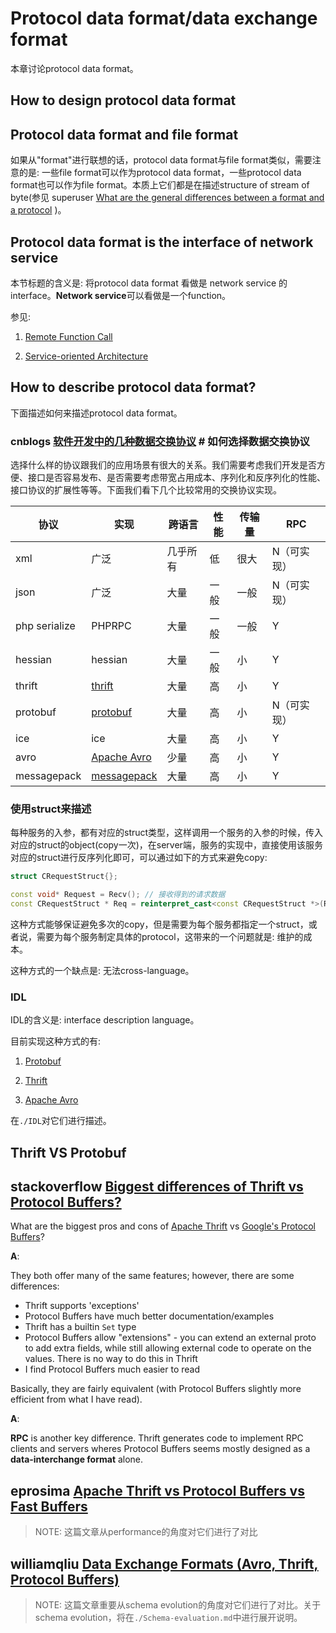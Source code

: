 # Protocol data format/data exchange format

本章讨论protocol data format。

## How to design protocol data format 



## Protocol data format and file format

如果从"format"进行联想的话，protocol data format与file format类似，需要注意的是: 一些file format可以作为protocol data format，一些protocol data format也可以作为file format。本质上它们都是在描述structure of stream of byte(参见 superuser [What are the general differences between a format and a protocol](https://superuser.com/questions/736401/what-are-the-general-differences-between-a-format-and-a-protocol) )。



## Protocol data format is the interface of network service

本节标题的含义是: 将protocol data format 看做是 network service 的interface。**Network service**可以看做是一个function。

参见: 

1) [Remote Function Call](http://en.wikipedia.org/wiki/Remote_Function_Call)

2) [Service-oriented Architecture](http://en.wikipedia.org/wiki/Service-oriented_architecture)



## How to describe protocol data format?

下面描述如何来描述protocol data format。

### cnblogs [软件开发中的几种数据交换协议](https://www.cnblogs.com/winner-0715/p/7693400.html) # 如何选择数据交换协议

选择什么样的协议跟我们的应用场景有很大的关系。我们需要考虑我们开发是否方便、接口是否容易发布、是否需要考虑带宽占用成本、序列化和反序列化的性能、接口协议的扩展性等等。下面我们看下几个比较常用的交换协议实现。

| 协议          | 实现                                                    | 跨语言   | 性能 | 传输量 | RPC         |
| ------------- | ------------------------------------------------------- | -------- | ---- | ------ | ----------- |
| xml           | 广泛                                                    | 几乎所有 | 低   | 很大   | N（可实现） |
| json          | 广泛                                                    | 大量     | 一般 | 一般   | N（可实现） |
| php serialize | PHPRPC                                                  | 大量     | 一般 | 一般   | Y           |
| hessian       | hessian                                                 | 大量     | 一般 | 小     | Y           |
| thrift        | [thrift](https://thrift.apache.org/)                    | 大量     | 高   | 小     | Y           |
| protobuf      | [protobuf](https://github.com/protocolbuffers/protobuf) | 大量     | 高   | 小     | N（可实现） |
| ice           | ice                                                     | 大量     | 高   | 小     | Y           |
| avro          | [Apache Avro](http://avro.apache.org/)                  | 少量     | 高   | 小     | Y           |
| messagepack   | [messagepack](http://msgpack.org/)                      | 大量     | 高   | 小     | Y           |



### 使用struct来描述

每种服务的入参，都有对应的struct类型，这样调用一个服务的入参的时候，传入对应的struct的object(copy一次)，在server端，服务的实现中，直接使用该服务对应的struct进行反序列化即可，可以通过如下的方式来避免copy:

```C++
struct CRequestStruct{};

const void* Request = Recv(); // 接收得到的请求数据
const CRequestStruct * Req = reinterpret_cast<const CRequestStruct *>(Request); // 
```

这种方式能够保证避免多次的copy，但是需要为每个服务都指定一个struct，或者说，需要为每个服务制定具体的protocol，这带来的一个问题就是: 维护的成本。

这种方式的一个缺点是: 无法cross-language。

### IDL

IDL的含义是: interface description language。

目前实现这种方式的有:

1) [Protobuf](https://github.com/protocolbuffers/protobuf)

2) [Thrift](https://thrift.apache.org/)

3) [Apache Avro](http://avro.apache.org/)

在`./IDL`对它们进行描述。



## Thrift VS Protobuf

## stackoverflow [Biggest differences of Thrift vs Protocol Buffers?](https://stackoverflow.com/questions/69316/biggest-differences-of-thrift-vs-protocol-buffers)

What are the biggest pros and cons of [Apache Thrift](http://incubator.apache.org/thrift/) vs [Google's Protocol Buffers](http://code.google.com/apis/protocolbuffers/)?

**A**:

They both offer many of the same features; however, there are some differences:

- Thrift supports 'exceptions'
- Protocol Buffers have much better documentation/examples
- Thrift has a builtin `Set` type
- Protocol Buffers allow "extensions" - you can extend an external proto to add extra fields, while still allowing external code to operate on the values. There is no way to do this in Thrift
- I find Protocol Buffers much easier to read

Basically, they are fairly equivalent (with Protocol Buffers slightly more efficient from what I have read).

**A**: 

**RPC** is another key difference. Thrift generates code to implement RPC clients and servers wheres Protocol Buffers seems mostly designed as a **data-interchange format** alone.



## eprosima [Apache Thrift vs Protocol Buffers vs Fast Buffers](https://www.eprosima.com/index.php/resources-all/performance/apache-thrift-vs-protocol-buffers-vs-fast-buffers)

> NOTE: 这篇文章从performance的角度对它们进行了对比

## williamqliu [Data Exchange Formats (Avro, Thrift, Protocol Buffers)](https://williamqliu.github.io/2020/01/02/data-exchange-avro-thrift-protocolbuffers.html)

> NOTE: 这篇文章重要从schema evolution的角度对它们进行了对比。关于schema evolution，将在`./Schema-evaluation.md`中进行展开说明。

